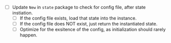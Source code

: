 - [ ] Update `New` in `state` package to check for config file, after state instiation.
  - [ ] If the config file exists, load that state into the instance.
  - [ ] If the config file does NOT exist, just return the instantiated state.
  - [ ] Optimize for the exsitence of the config, as initialization should rarely happen.
